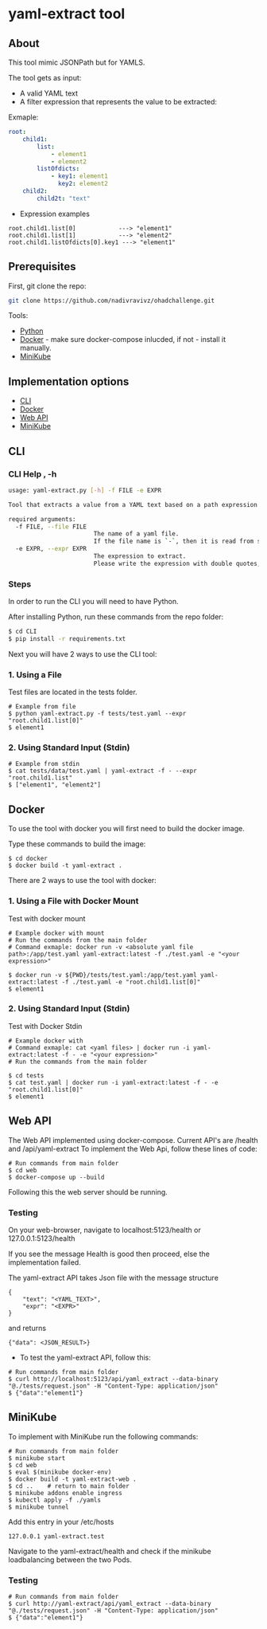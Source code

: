 # yaml-extract tool

## About
This tool mimic JSONPath but for YAMLS.

The tool gets as input:
* A valid YAML text
* A filter expression that represents the value to be extracted:

Exmaple:

```yaml
root:
    child1:
        list:
            - element1
            - element2
        listOfdicts:
            - key1: element1
              key2: element2
    child2:
        child2t: "text"
```
* Expression examples

```shell
root.child1.list[0]            ---> "element1"
root.child1.list[1]            ---> "element2"
root.child1.listOfdicts[0].key1 ---> "element1"
```
## Prerequisites
First, git clone the repo:
```sh
git clone https://github.com/nadivravivz/ohadchallenge.git
``` 

Tools:
* [Python](https://www.python.org/downloads/)
* [Docker](https://docs.docker.com/get-docker/) - make sure docker-compose inlucded, if not - install it manually.
* [MiniKube](https://minikube.sigs.k8s.io/docs/start/)

## Implementation options
* [CLI](#cli)
* [Docker](#docker)
* [Web API](#web-api)
* [MiniKube](#minikube)

## CLI
### CLI Help , -h
```sh
usage: yaml-extract.py [-h] -f FILE -e EXPR

Tool that extracts a value from a YAML text based on a path expression

required arguments:
  -f FILE, --file FILE
                        The name of a yaml file.
                        If the file name is `-`, then it is read from stdin
  -e EXPR, --expr EXPR
                        The expression to extract.
                        Please write the expression with double quotes, example: --expr "root.child1.list[0]"
```
### Steps
In order to run the CLI you will need to have Python.

After installing Python, run these commands from the repo folder:
```sh
$ cd CLI
$ pip install -r requirements.txt
```
Next you will have 2 ways to use the CLI tool:

### 1. Using a File
Test files are located in the tests folder.

```
# Example from file
$ python yaml-extract.py -f tests/test.yaml --expr "root.child1.list[0]"
$ element1
```

### 2. Using Standard Input (Stdin)
```
# Example from stdin
$ cat tests/data/test.yaml | yaml-extract -f - --expr "root.child1.list"
$ ["element1", "element2"]
```



## Docker
To use the tool with docker you will first need to build the docker image.

Type these commands to build the image:
```
$ cd docker
$ docker build -t yaml-extract .
```
There are 2 ways to use the tool with docker:
### 1. Using a File with Docker Mount
Test with docker mount
```
# Example docker with mount
# Run the commands from the main folder
# Command exmaple: docker run -v <absolute yaml file path>:/app/test.yaml yaml-extract:latest -f ./test.yaml -e "<your expression>"

$ docker run -v ${PWD}/tests/test.yaml:/app/test.yaml yaml-extract:latest -f ./test.yaml -e "root.child1.list[0]"
$ element1
```

### 2. Using Standard Input (Stdin)
Test with Docker Stdin
```
# Example docker with 
# Command exmaple: cat <yaml files> | docker run -i yaml-extract:latest -f - -e "<your expression>"
# Run the commands from the main folder

$ cd tests
$ cat test.yaml | docker run -i yaml-extract:latest -f - -e "root.child1.list[0]"
$ element1
```

## Web API
The Web API implemented using docker-compose.
Current API's are /health and /api/yaml-extract
To implement the Web Api, follow these lines of code:
```
# Run commands from main folder
$ cd web
$ docker-compose up --build
```
Following this the web server should be running.

### Testing
On your web-browser, navigate to localhost:5123/health or 127.0.0.1:5123/health

If you see the message Health is good then proceed, else the implementation failed.

The yaml-extract API takes Json file with the message structure
```
{
    "text": "<YAML_TEXT>",
    "expr": "<EXPR>"
}
```
and returns
```
{"data": <JSON_RESULT>}
```

* To test the yaml-extract API, follow this:
```
# Run commands from main folder
$ curl http://localhost:5123/api/yaml_extract --data-binary "@./tests/request.json" -H "Content-Type: application/json"
$ {"data":"element1"}
```

## MiniKube
To implement with MiniKube run the following commands:
```
# Run commands from main folder
$ minikube start
$ cd web
$ eval $(minikube docker-env)
$ docker build -t yaml-extract-web .
$ cd ..    # return to main folder
$ minikube addons enable ingress
$ kubectl apply -f ./yamls
$ minikube tunnel
```
Add this entry in your /etc/hosts
```
127.0.0.1 yaml-extract.test
```
Navigate to the yaml-extract/health and check if the minikube loadbalancing between the two Pods.

### Testing
```
# Run commands from main folder
$ curl http://yaml-extract/api/yaml_extract --data-binary "@./tests/request.json" -H "Content-Type: application/json"
$ {"data":"element1"}
```
